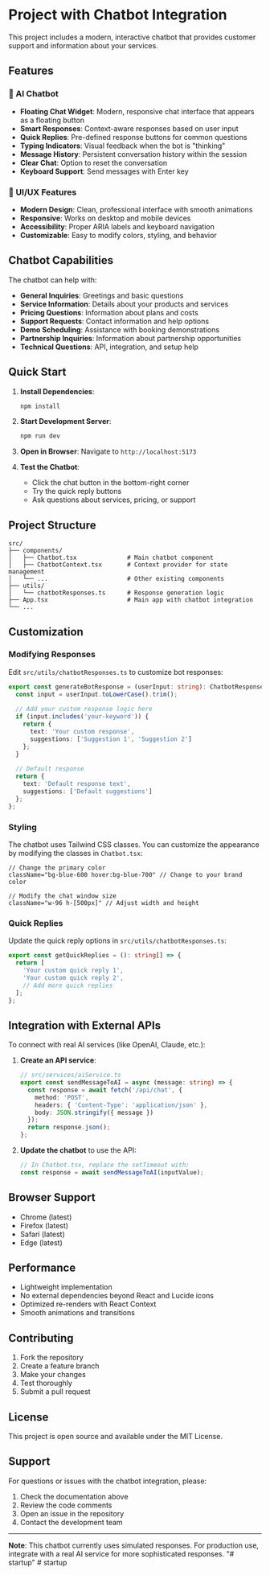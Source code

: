 # Project with Chatbot Integration

This project includes a modern, interactive chatbot that provides customer support and information about your services.

## Features

### 🤖 AI Chatbot
- **Floating Chat Widget**: Modern, responsive chat interface that appears as a floating button
- **Smart Responses**: Context-aware responses based on user input
- **Quick Replies**: Pre-defined response buttons for common questions
- **Typing Indicators**: Visual feedback when the bot is "thinking"
- **Message History**: Persistent conversation history within the session
- **Clear Chat**: Option to reset the conversation
- **Keyboard Support**: Send messages with Enter key

### 🎨 UI/UX Features
- **Modern Design**: Clean, professional interface with smooth animations
- **Responsive**: Works on desktop and mobile devices
- **Accessibility**: Proper ARIA labels and keyboard navigation
- **Customizable**: Easy to modify colors, styling, and behavior

## Chatbot Capabilities

The chatbot can help with:

- **General Inquiries**: Greetings and basic questions
- **Service Information**: Details about your products and services
- **Pricing Questions**: Information about plans and costs
- **Support Requests**: Contact information and help options
- **Demo Scheduling**: Assistance with booking demonstrations
- **Partnership Inquiries**: Information about partnership opportunities
- **Technical Questions**: API, integration, and setup help

## Quick Start

1. **Install Dependencies**:
   ```bash
   npm install
   ```

2. **Start Development Server**:
   ```bash
   npm run dev
   ```

3. **Open in Browser**:
   Navigate to `http://localhost:5173`

4. **Test the Chatbot**:
   - Click the chat button in the bottom-right corner
   - Try the quick reply buttons
   - Ask questions about services, pricing, or support

## Project Structure

```
src/
├── components/
│   ├── Chatbot.tsx              # Main chatbot component
│   ├── ChatbotContext.tsx       # Context provider for state management
│   └── ...                      # Other existing components
├── utils/
│   └── chatbotResponses.ts      # Response generation logic
├── App.tsx                      # Main app with chatbot integration
└── ...
```

## Customization

### Modifying Responses

Edit `src/utils/chatbotResponses.ts` to customize bot responses:

```typescript
export const generateBotResponse = (userInput: string): ChatbotResponse => {
  const input = userInput.toLowerCase().trim();
  
  // Add your custom response logic here
  if (input.includes('your-keyword')) {
    return {
      text: 'Your custom response',
      suggestions: ['Suggestion 1', 'Suggestion 2']
    };
  }
  
  // Default response
  return {
    text: 'Default response text',
    suggestions: ['Default suggestions']
  };
};
```

### Styling

The chatbot uses Tailwind CSS classes. You can customize the appearance by modifying the classes in `Chatbot.tsx`:

```tsx
// Change the primary color
className="bg-blue-600 hover:bg-blue-700" // Change to your brand color

// Modify the chat window size
className="w-96 h-[500px]" // Adjust width and height
```

### Quick Replies

Update the quick reply options in `src/utils/chatbotResponses.ts`:

```typescript
export const getQuickReplies = (): string[] => {
  return [
    'Your custom quick reply 1',
    'Your custom quick reply 2',
    // Add more quick replies
  ];
};
```

## Integration with External APIs

To connect with real AI services (like OpenAI, Claude, etc.):

1. **Create an API service**:
   ```typescript
   // src/services/aiService.ts
   export const sendMessageToAI = async (message: string) => {
     const response = await fetch('/api/chat', {
       method: 'POST',
       headers: { 'Content-Type': 'application/json' },
       body: JSON.stringify({ message })
     });
     return response.json();
   };
   ```

2. **Update the chatbot** to use the API:
   ```typescript
   // In Chatbot.tsx, replace the setTimeout with:
   const response = await sendMessageToAI(inputValue);
   ```

## Browser Support

- Chrome (latest)
- Firefox (latest)
- Safari (latest)
- Edge (latest)

## Performance

- Lightweight implementation
- No external dependencies beyond React and Lucide icons
- Optimized re-renders with React Context
- Smooth animations and transitions

## Contributing

1. Fork the repository
2. Create a feature branch
3. Make your changes
4. Test thoroughly
5. Submit a pull request

## License

This project is open source and available under the MIT License.

## Support

For questions or issues with the chatbot integration, please:

1. Check the documentation above
2. Review the code comments
3. Open an issue in the repository
4. Contact the development team

---

**Note**: This chatbot currently uses simulated responses. For production use, integrate with a real AI service for more sophisticated responses. "# startup" 
#   s t a r t u p  
 